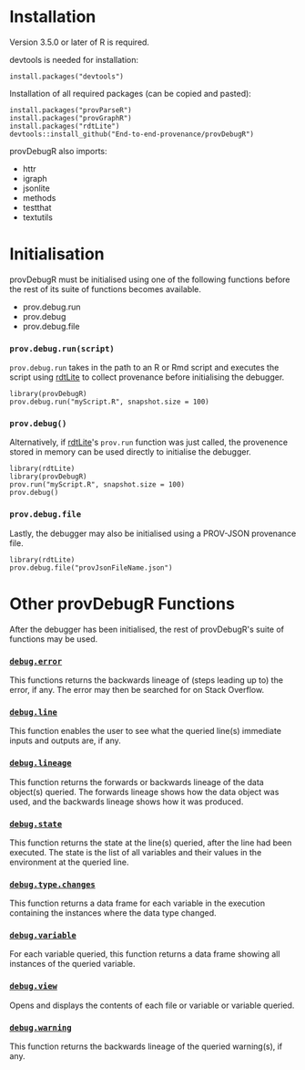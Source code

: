 # Installation

Version 3.5.0 or later of R is required.

devtools is needed for installation:
```{r}
install.packages("devtools")
```
Installation of all required packages (can be copied and pasted):
```{r}
install.packages("provParseR")
install.packages("provGraphR")
install.packages("rdtLite")
devtools::install_github("End-to-end-provenance/provDebugR")
```
provDebugR also imports:
* httr
* igraph 
* jsonlite
* methods
* testthat
* textutils


# Initialisation

provDebugR must be initialised using one of the following functions before the rest
of its suite of functions becomes available.
* prov.debug.run
* prov.debug
* prov.debug.file

### `prov.debug.run(script)`
`prov.debug.run` takes in the path to an R or Rmd script and executes the script 
using [rdtLite](https://cran.r-project.org/web/packages/rdtLite/index.html) to 
collect provenance before initialising the debugger.
```
library(provDebugR)
prov.debug.run("myScript.R", snapshot.size = 100)
```

### `prov.debug()`
Alternatively, if 
[rdtLite](https://cran.r-project.org/web/packages/rdtLite/index.html)'s 
`prov.run` function was just called, the provenence stored in memory can be used
directly to initialise the debugger.
```
library(rdtLite)
library(provDebugR)
prov.run("myScript.R", snapshot.size = 100)
prov.debug()
```

### `prov.debug.file`
Lastly, the debugger may also be initialised using a PROV-JSON provenance file.
```
library(rdtLite)
prov.debug.file("provJsonFileName.json")
```


# Other provDebugR Functions

After the debugger has been initialised, the rest of provDebugR's suite of functions
may be used.

### [`debug.error`](https://github.com/End-to-end-provenance/provDebugR/wiki/debug.error)
This functions returns the backwards lineage of (steps leading up to) the error, if any.
The error may then be searched for on Stack Overflow.

### [`debug.line`](https://github.com/End-to-end-provenance/provDebugR/wiki/debug.line)
This function enables the user to see what the queried line(s) immediate inputs and
outputs are, if any.

### [`debug.lineage`](https://github.com/End-to-end-provenance/provDebugR/wiki/debug.lineage)
This function returns the forwards or backwards lineage of the data object(s) queried. 
The forwards lineage shows how the data object was used, and the backwards lineage shows 
how it was produced.

### [`debug.state`](https://github.com/End-to-end-provenance/provDebugR/wiki/debug.state)
This function returns the state at the line(s) queried, after the line had been 
executed. The state is the list of all variables and their values in the environment 
at the queried line.

### [`debug.type.changes`](https://github.com/End-to-end-provenance/provDebugR/wiki/debug.type.changes)
This function returns a data frame for each variable in the execution containing the 
instances where the data type changed.

### [`debug.variable`](https://github.com/End-to-end-provenance/provDebugR/wiki/debug.variable)
For each variable queried, this function returns a data frame showing all instances of
the queried variable.

### [`debug.view`](https://github.com/End-to-end-provenance/provDebugR/wiki/debug.view)
Opens and displays the contents of each file or variable or variable queried.

### [`debug.warning`](https://github.com/End-to-end-provenance/provDebugR/wiki/debug.warning)
This function returns the backwards lineage of the queried warning(s), if any.